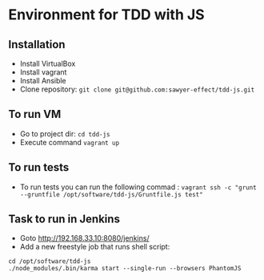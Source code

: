 # Environment for TDD with JS


## Installation

* Install VirtualBox
* Install vagrant
* Install Ansible
* Clone repository: `git clone git@github.com:sawyer-effect/tdd-js.git`

## To run VM

* Go to project dir: `cd tdd-js`
* Execute command `vagrant up`

## To run tests

* To run tests you can run the following commad : `vagrant ssh -c "grunt --gruntfile /opt/software/tdd-js/Gruntfile.js test"`

## Task to run in Jenkins

* Goto http://192.168.33.10:8080/jenkins/
* Add a new freestyle job that runs shell script:

```
cd /opt/software/tdd-js
./node_modules/.bin/karma start --single-run --browsers PhantomJS
```
